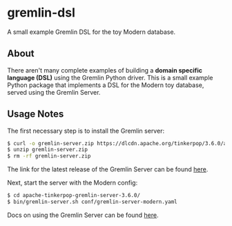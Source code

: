 # gremlin-dsl

A small example Gremlin DSL for the toy Modern database.

## About

There aren't many complete examples of building a **domain specific language (DSL)** using the Gremlin Python driver.
This is a small example Python package that implements a DSL for the Modern toy database, served using the Gremlin Server.

## Usage Notes

The first necessary step is to install the Gremlin server:

```bash
$ curl -o gremlin-server.zip https://dlcdn.apache.org/tinkerpop/3.6.0/apache-tinkerpop-gremlin-server-3.6.0-bin.zip
$ unzip gremlin-server.zip
$ rm -rf gremlin-server.zip
```

The link for the latest release of the Gremlin Server can be found [here](https://tinkerpop.apache.org/).

Next, start the server with the Modern config:

```bash
$ cd apache-tinkerpop-gremlin-server-3.6.0/
$ bin/gremlin-server.sh conf/gremlin-server-modern.yaml
```

Docs on using the Gremlin Server can be found [here](https://tinkerpop.apache.org/docs/current/reference/#gremlin-server).
